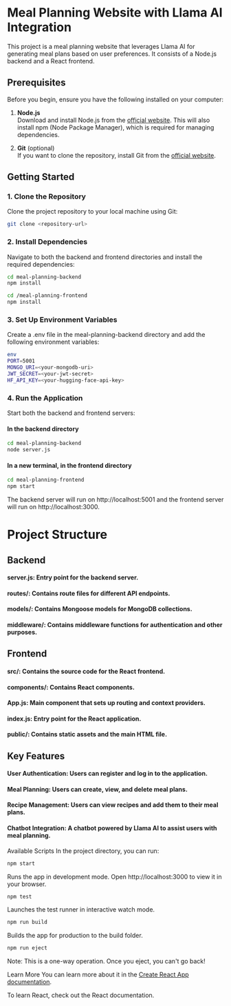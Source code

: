# Meal Planning Website with Llama AI Integration

This project is a meal planning website that leverages Llama AI for generating meal plans based on user preferences. It consists of a Node.js backend and a React frontend.

## Prerequisites

Before you begin, ensure you have the following installed on your computer:

1. **Node.js**  
   Download and install Node.js from the [official website](https://nodejs.org/). This will also install npm (Node Package Manager), which is required for managing dependencies.

2. **Git** (optional)  
   If you want to clone the repository, install Git from the [official website](https://git-scm.com/).

## Getting Started

### 1. Clone the Repository

Clone the project repository to your local machine using Git:

```bash
git clone <repository-url>
```
### 2. Install Dependencies
Navigate to both the backend and frontend directories and install the required dependencies:

```bash
cd meal-planning-backend
npm install
```
```bash
cd /meal-planning-frontend
npm install
```
### 3. Set Up Environment Variables
Create a .env file in the meal-planning-backend directory and add the following environment variables:
```bash
env
PORT=5001
MONGO_URI=<your-mongodb-uri>
JWT_SECRET=<your-jwt-secret>
HF_API_KEY=<your-hugging-face-api-key>
```
### 4. Run the Application
Start both the backend and frontend servers:


#### In the backend directory
```bash
cd meal-planning-backend
node server.js
```
####  In a new terminal, in the frontend directory
```bash
cd meal-planning-frontend
npm start
```
The backend server will run on http://localhost:5001 and the frontend server will run on http://localhost:3000.

# Project Structure
## Backend
#### server.js: Entry point for the backend server.
#### routes/: Contains route files for different API endpoints.
#### models/: Contains Mongoose models for MongoDB collections.
#### middleware/: Contains middleware functions for authentication and other purposes.
## Frontend
#### src/: Contains the source code for the React frontend.
#### components/: Contains React components.
#### App.js: Main component that sets up routing and context providers.
#### index.js: Entry point for the React application.
#### public/: Contains static assets and the main HTML file.
## Key Features
#### User Authentication: Users can register and log in to the application.
#### Meal Planning: Users can create, view, and delete meal plans.
#### Recipe Management: Users can view recipes and add them to their meal plans.
#### Chatbot Integration: A chatbot powered by Llama AI to assist users with meal planning.
Available Scripts
In the project directory, you can run:
```bash
npm start
```
Runs the app in development mode.
Open http://localhost:3000 to view it in your browser.
```bash
npm test
```
Launches the test runner in interactive watch mode.
```bash
npm run build
```
Builds the app for production to the build folder.
```bash
npm run eject
```
Note: This is a one-way operation. Once you eject, you can't go back!

Learn More
You can learn more about it in the [Create React App documentation](https://createjs.com/getting-started).

To learn React, check out the React documentation.
